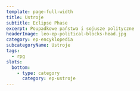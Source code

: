 ```yaml
---
template: page-full-width
title: Ustroje
subtitle: Eclipse Phase
excerpt: Poupadkowe państwa i sojusze polityczne
headerImage: leo-ep-political-blocks-head.jpg
category: ep-encyklopedia
subcategoryName: Ustroje
tags:
  - rpg
slots:
  bottom:
    - type: category
      category: ep-ustroje
---
```

<block id="w-budowie" />
